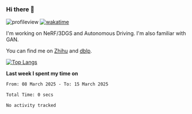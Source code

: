 ### Hi there 👋

![profileview](https://komarev.com/ghpvc/?username=bo233)
[![wakatime](https://wakatime.com/badge/user/018cb0e5-1559-4aa8-b3db-0d1aedf11b29.svg)](https://wakatime.com/@018cb0e5-1559-4aa8-b3db-0d1aedf11b29)

I'm working on NeRF/3DGS and Autonomous Driving. 
I'm also familiar with GAN.

You can find me on [Zhihu](https://www.zhihu.com/people/bo233) and [dblp](https://dblp.org/pid/331/1520.html).

[![Top Langs](https://github-readme-stats.vercel.app/api/top-langs/?username=bo233&hide=html,css&layout=compact)](https://github.com/anuraghazra/github-readme-stats)

**Last week I spent my time on**
<!--START_SECTION:waka-->

```txt
From: 08 March 2025 - To: 15 March 2025

Total Time: 0 secs

No activity tracked
```

<!--END_SECTION:waka-->
